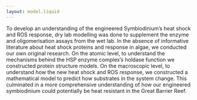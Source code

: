 ```yaml
---
layout: model.liquid
---
```


To develop an understanding of the engineered Symbiodinium’s heat shock and ROS response, dry lab modelling was done to supplement the enzyme and oligomerisation assays from the wet lab. In the absence of informative literature about heat shock proteins and response in algae, we conducted our own original research. On the atomic level, to understand the mechanisms behind the HSP enzyme complex’s holdase function we constructed protein structure models. On the macroscopic level, to understand how the new heat shock and ROS response, we constructed a mathematical model to predict how substrates in the system change. This culminated in a more comprehensive understanding of how our engineered symbiodinium could potentially be heat resistant in the Great Barrier Reef.
